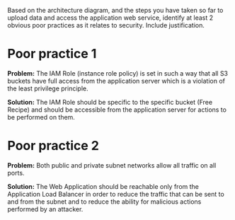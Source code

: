 Based on the architecture diagram, and the steps you have taken so far to upload data and access the application web service, identify at least 2 obvious poor practices as it relates to security. Include justification.

# Poor practice 1

**Problem:** The IAM Role (instance role policy) is set in such a way that all S3 buckets have full access from the application server which is a violation of the
least privilege principle.

**Solution:** The IAM Role should be specific to the specific bucket (Free Recipe) and should be accessible from the application server for actions to be
performed on them.

# Poor practice 2

**Problem:** Both public and private subnet networks allow all traffic on all ports.

**Solution:** The Web Application should be reachable only from the Application Load Balancer in order to reduce the traffic that can be sent to and from the subnet and to reduce the ability for malicious actions performed by an attacker.

